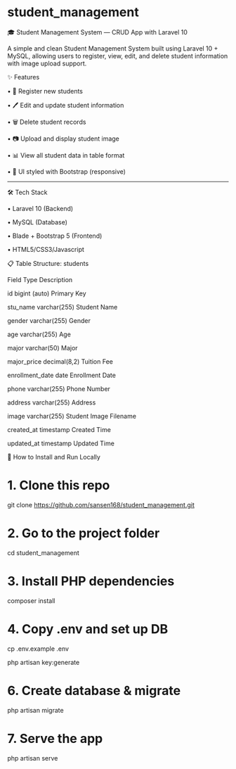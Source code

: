 # student_management

🎓 Student Management System — CRUD App with Laravel 10

A simple and clean Student Management System built using Laravel 10 + MySQL, allowing users to register, view, edit, and delete student information with image upload support.

✨ Features

•	🧾 Register new students

•	🖊️ Edit and update student information

•	🗑️ Delete student records

•	📷 Upload and display student image

•	📊 View all student data in table format

•	🎨 UI styled with Bootstrap (responsive)
________________________________________
🛠️ Tech Stack

•	Laravel 10 (Backend)

•	MySQL (Database)

•	Blade + Bootstrap 5 (Frontend)

•	HTML5/CSS3/Javascript

📋 Table Structure: students

Field	              Type	                Description

id	                bigint (auto)	        Primary Key

stu_name    	      varchar(255)	        Student Name

gender	            varchar(255)	        Gender

age	                varchar(255)	        Age

major	              varchar(50)	          Major

major_price	        decimal(8,2)        	Tuition Fee

enrollment_date	    date	                Enrollment Date

phone	              varchar(255)	        Phone Number

address            	varchar(255)	        Address

image	              varchar(255)	        Student Image Filename

created_at	        timestamp	            Created Time

updated_at	        timestamp	            Updated Time

🚀 How to Install and Run Locally

# 1. Clone this repo

git clone https://github.com/sansen168/student_management.git

# 2. Go to the project folder
cd student_management

# 3. Install PHP dependencies
composer install

# 4. Copy .env and set up DB

cp .env.example .env

php artisan key:generate

# 6. Create database & migrate
php artisan migrate

# 7. Serve the app
php artisan serve

